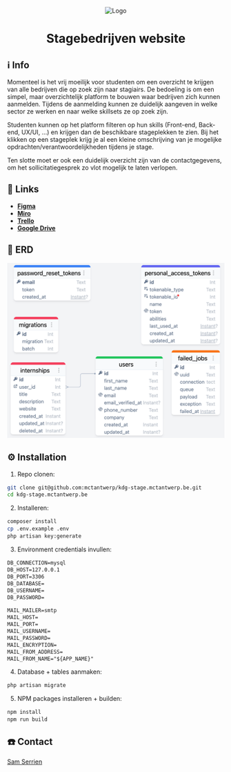 <p align="center"><img src="https://emojiisland.com/cdn/shop/products/Business_Shirt_With_Tie_Emoji_large.png?v=1571606066" width="200" alt="Logo"></p>

<h1 align="center">Stagebedrijven website</h1>

## ℹ️ Info

Momenteel is het vrij moeilijk voor studenten om een overzicht te krijgen van alle bedrijven die op zoek zijn naar 
stagiairs. De bedoeling is om een simpel, maar overzichtelijk platform te bouwen waar bedrijven zich kunnen aanmelden. 
Tijdens de aanmelding kunnen ze duidelijk aangeven in welke sector ze werken en naar welke skillsets ze op zoek zijn.

Studenten kunnen op het platform filteren op hun skills (Front-end, Back-end, UX/UI, …) en krijgen dan de beschikbare 
stageplekken te zien. Bij het klikken op een stageplek krijg je al een kleine omschrijving van je 
mogelijke opdrachten/verantwoordelijkheden tijdens je stage.

Ten slotte moet er ook een duidelijk overzicht zijn van de contactgegevens, om het sollicitatiegesprek zo vlot mogelijk 
te laten verlopen.

## 🔗 Links
- **[Figma](https://www.figma.com/files/project/110303495/Stagebedrijven-site?fuid=1185143655152052833)**
- **[Miro](https://miro.com/app/board/uXjVNeB1xm0=/?share_link_id=404024392)**
- **[Trello](https://trello.com/b/LZTfJ95C/stagebedrijven-site)**
- **[Google Drive](https://drive.google.com/drive/folders/0AHD_Ps4I-Pi6Uk9PVA)**

## 💾 ERD
<p><img src="public/img/ERD.png" alt="ERD"></p>

## ⚙️ Installation

1. Repo clonen:
```bash
git clone git@github.com:mctantwerp/kdg-stage.mctantwerp.be.git
cd kdg-stage.mctantwerp.be
```
2. Installeren:
```bash
composer install
cp .env.example .env
php artisan key:generate
```

3. Environment credentials invullen:
```env
DB_CONNECTION=mysql
DB_HOST=127.0.0.1
DB_PORT=3306
DB_DATABASE=
DB_USERNAME=
DB_PASSWORD=
```

```env
MAIL_MAILER=smtp
MAIL_HOST=
MAIL_PORT=
MAIL_USERNAME=
MAIL_PASSWORD=
MAIL_ENCRYPTION=
MAIL_FROM_ADDRESS=
MAIL_FROM_NAME="${APP_NAME}"
```

4. Database + tables aanmaken: 
```bash
php artisan migrate
```

5. NPM packages installeren + builden: 
```bash
npm install
npm run build
```

## ☎️ Contact
[Sam Serrien](https://github.com/sam-kdg)

